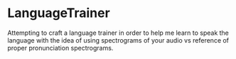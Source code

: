 # LanguageTrainer
Attempting to craft a language trainer in order to help me learn to speak the language with the idea of using spectrograms of your audio vs reference of proper pronunciation spectrograms.
